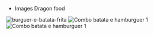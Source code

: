 * Images Dragon food



![burguer-e-batata-frita](https://github.com/Everton10info/imagens/assets/64455494/a10d2602-7500-4c1a-95b2-72ff9070b096)
![Combo batata e hamburguer 1](https://github.com/Everton10info/imagens/assets/64455494/7a6ae25f-c4b7-4911-9bb4-6bf1907f7e1d)
![Combo batata e hamburguer 1](https://github.com/Everton10info/imagens/assets/64455494/0edfe04f-4761-41b4-8184-1be6186c77fd)
